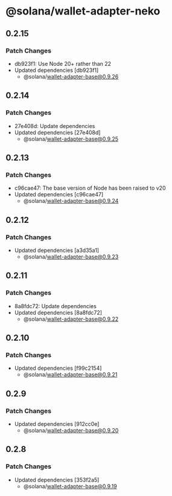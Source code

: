 # @solana/wallet-adapter-neko

## 0.2.15

### Patch Changes

- db923f1: Use Node 20+ rather than 22
- Updated dependencies [db923f1]
    - @solana/wallet-adapter-base@0.9.26

## 0.2.14

### Patch Changes

- 27e408d: Update dependencies
- Updated dependencies [27e408d]
    - @solana/wallet-adapter-base@0.9.25

## 0.2.13

### Patch Changes

- c96cae47: The base version of Node has been raised to v20
- Updated dependencies [c96cae47]
    - @solana/wallet-adapter-base@0.9.24

## 0.2.12

### Patch Changes

- Updated dependencies [a3d35a1]
    - @solana/wallet-adapter-base@0.9.23

## 0.2.11

### Patch Changes

- 8a8fdc72: Update dependencies
- Updated dependencies [8a8fdc72]
    - @solana/wallet-adapter-base@0.9.22

## 0.2.10

### Patch Changes

- Updated dependencies [f99c2154]
    - @solana/wallet-adapter-base@0.9.21

## 0.2.9

### Patch Changes

- Updated dependencies [912cc0e]
    - @solana/wallet-adapter-base@0.9.20

## 0.2.8

### Patch Changes

- Updated dependencies [353f2a5]
    - @solana/wallet-adapter-base@0.9.19
